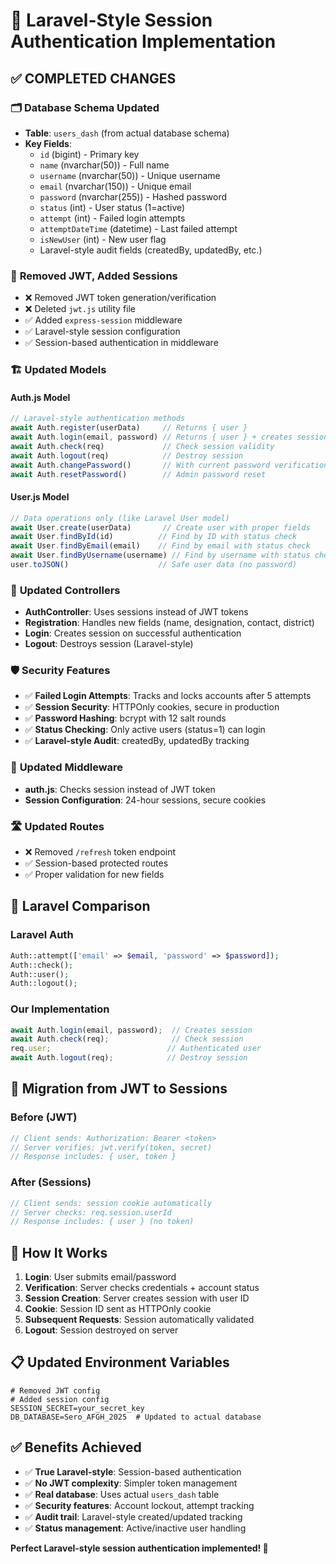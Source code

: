 # 🔄 Laravel-Style Session Authentication Implementation

## ✅ **COMPLETED CHANGES**

### 🗂️ **Database Schema Updated**
- **Table**: `users_dash` (from actual database schema)
- **Key Fields**:
  - `id` (bigint) - Primary key
  - `name` (nvarchar(50)) - Full name
  - `username` (nvarchar(50)) - Unique username
  - `email` (nvarchar(150)) - Unique email
  - `password` (nvarchar(255)) - Hashed password
  - `status` (int) - User status (1=active)
  - `attempt` (int) - Failed login attempts
  - `attemptDateTime` (datetime) - Last failed attempt
  - `isNewUser` (int) - New user flag
  - Laravel-style audit fields (createdBy, updatedBy, etc.)

### 🔐 **Removed JWT, Added Sessions**
- ❌ Removed JWT token generation/verification
- ❌ Deleted `jwt.js` utility file
- ✅ Added `express-session` middleware
- ✅ Laravel-style session configuration
- ✅ Session-based authentication in middleware

### 🏗️ **Updated Models**

#### **Auth.js Model**
```javascript
// Laravel-style authentication methods
await Auth.register(userData)     // Returns { user }
await Auth.login(email, password) // Returns { user } + creates session
await Auth.check(req)             // Check session validity
await Auth.logout(req)            // Destroy session
await Auth.changePassword()       // With current password verification
await Auth.resetPassword()        // Admin password reset
```

#### **User.js Model** 
```javascript
// Data operations only (like Laravel User model)
await User.create(userData)       // Create user with proper fields
await User.findById(id)          // Find by ID with status check
await User.findByEmail(email)    // Find by email with status check  
await User.findByUsername(username) // Find by username with status check
user.toJSON()                    // Safe user data (no password)
```

### 🔧 **Updated Controllers**
- **AuthController**: Uses sessions instead of JWT tokens
- **Registration**: Handles new fields (name, designation, contact, district)
- **Login**: Creates session on successful authentication
- **Logout**: Destroys session (Laravel-style)

### 🛡️ **Security Features**
- ✅ **Failed Login Attempts**: Tracks and locks accounts after 5 attempts
- ✅ **Session Security**: HTTPOnly cookies, secure in production
- ✅ **Password Hashing**: bcrypt with 12 salt rounds
- ✅ **Status Checking**: Only active users (status=1) can login
- ✅ **Laravel-style Audit**: createdBy, updatedBy tracking

### 📡 **Updated Middleware**
- **auth.js**: Checks session instead of JWT token
- **Session Configuration**: 24-hour sessions, secure cookies

### 🛣️ **Updated Routes**
- ❌ Removed `/refresh` token endpoint
- ✅ Session-based protected routes
- ✅ Proper validation for new fields

## 🎯 **Laravel Comparison**

### **Laravel Auth**
```php
Auth::attempt(['email' => $email, 'password' => $password]);
Auth::check();
Auth::user();
Auth::logout();
```

### **Our Implementation**
```javascript
await Auth.login(email, password);  // Creates session
await Auth.check(req);              // Check session
req.user;                          // Authenticated user
await Auth.logout(req);            // Destroy session
```

## 🔄 **Migration from JWT to Sessions**

### **Before (JWT)**
```javascript
// Client sends: Authorization: Bearer <token>
// Server verifies: jwt.verify(token, secret)
// Response includes: { user, token }
```

### **After (Sessions)**
```javascript
// Client sends: session cookie automatically
// Server checks: req.session.userId
// Response includes: { user } (no token)
```

## 🚀 **How It Works**

1. **Login**: User submits email/password
2. **Verification**: Server checks credentials + account status
3. **Session Creation**: Server creates session with user ID
4. **Cookie**: Session ID sent as HTTPOnly cookie
5. **Subsequent Requests**: Session automatically validated
6. **Logout**: Session destroyed on server

## 📋 **Updated Environment Variables**
```env
# Removed JWT config
# Added session config
SESSION_SECRET=your_secret_key
DB_DATABASE=Sero_AFGH_2025  # Updated to actual database
```

## ✅ **Benefits Achieved**

- ✅ **True Laravel-style**: Session-based authentication
- ✅ **No JWT complexity**: Simpler token management
- ✅ **Real database**: Uses actual `users_dash` table
- ✅ **Security features**: Account lockout, attempt tracking
- ✅ **Audit trail**: Laravel-style created/updated tracking
- ✅ **Status management**: Active/inactive user handling

**Perfect Laravel-style session authentication implemented! 🎉**
